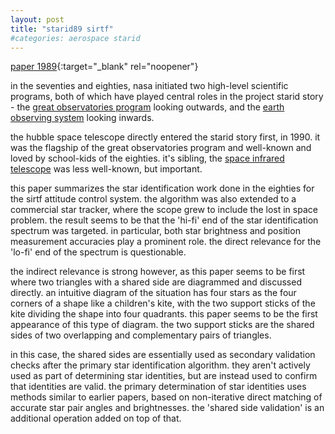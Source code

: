 ```yaml
---
layout: post
title: "starid89 sirtf"
#categories: aerospace starid
---
```

[paper 1989](https://statespace.dev/docs/papers/1989%20bezooijen.pdf){:target="_blank" rel="noopener"}

in the seventies and eighties, nasa initiated two high-level scientific programs, both of which have played central roles in the project starid story - the [great observatories program](https://en.wikipedia.org/wiki/Harlan_James_Smith) looking outwards, and the [earth observing system](https://en.wikipedia.org/wiki/Earth_Observing_System) looking inwards.

the hubble space telescope directly entered the starid story first, in 1990. it was the flagship of the great observatories program and well-known and loved by school-kids of the eighties. it's sibling, the [space infrared telescope](https://en.wikipedia.org/wiki/Spitzer_Space_Telescope) was less well-known, but important. 

this paper summarizes the star identification work done in the eighties for the sirtf attitude control system. the algorithm was also extended to a commercial star tracker, where the scope grew to include the lost in space problem. the result seems to be that the 'hi-fi' end of the star identification spectrum was targeted. in particular, both star brightness and position measurement accuracies play a prominent role. the direct relevance for the 'lo-fi' end of the spectrum is questionable.

the indirect relevance is strong however, as this paper seems to be first where two triangles with a shared side are diagrammed and discussed directly. an intuitive diagram of the situation has four stars as the four corners of a shape like a children's kite, with the two support sticks of the kite dividing the shape into four quadrants. this paper seems to be the first appearance of this type of diagram. the two support sticks are the shared sides of two overlapping and complementary pairs of triangles.

in this case, the shared sides are essentially used as secondary validation checks after the primary star identification algorithm. they aren't actively used as part of determining star identities, but are instead used to confirm that identities are valid. the primary determination of star identities uses methods similar to earlier papers, based on non-iterative direct matching of accurate star pair angles and brightnesses. the 'shared side validation' is an additional operation added on top of that.


